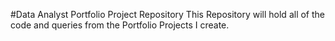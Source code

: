 
#Data Analyst Portfolio Project Repository
This Repository will hold all of the code and queries from the Portfolio Projects I create.
